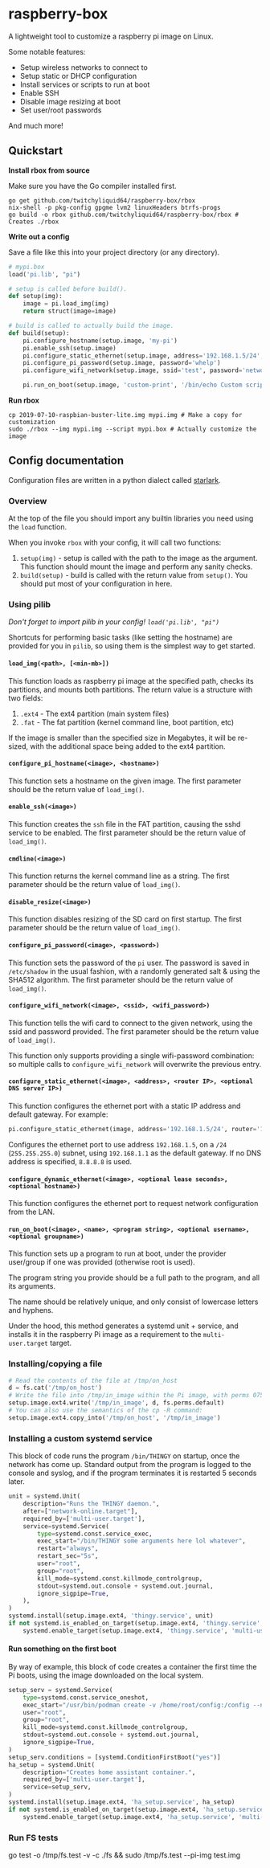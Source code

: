 # raspberry-box

A lightweight tool to customize a raspberry pi image on Linux.

Some notable features:

 * Setup wireless networks to connect to
 * Setup static or DHCP configuration
 * Install services or scripts to run at boot
 * Enable SSH
 * Disable image resizing at boot
 * Set user/root passwords

 And much more!

 ## Quickstart

**Install rbox from source**

Make sure you have the Go compiler installed first.

 ```shell
go get github.com/twitchyliquid64/raspberry-box/rbox
nix-shell -p pkg-config gpgme lvm2 linuxHeaders btrfs-progs
go build -o rbox github.com/twitchyliquid64/raspberry-box/rbox # Creates ./rbox
 ```

**Write out a config**

Save a file like this into your project directory (or any directory).

```python
# mypi.box
load('pi.lib', "pi")

# setup is called before build().
def setup(img):
    image = pi.load_img(img)
    return struct(image=image)

# build is called to actually build the image.
def build(setup):
    pi.configure_hostname(setup.image, 'my-pi')
    pi.enable_ssh(setup.image)
    pi.configure_static_ethernet(setup.image, address='192.168.1.5/24', router='192.168.1.1')
    pi.configure_pi_password(setup.image, password='whelp')
    pi.configure_wifi_network(setup.image, ssid='test', password='network')

    pi.run_on_boot(setup.image, 'custom-print', '/bin/echo Custom script started yo!!!!!!!!!!!')
```

**Run rbox**

```shell
cp 2019-07-10-raspbian-buster-lite.img mypi.img # Make a copy for customization
sudo ./rbox --img mypi.img --script mypi.box # Actually customize the image
```

## Config documentation

Configuration files are written in a python dialect called [starlark](https://github.com/bazelbuild/starlark).

### Overview

At the top of the file you should import any builtin libraries you need using the `load` function.

When you invoke `rbox` with your config, it will call two functions:

1. `setup(img)` - setup is called with the path to the image as the argument. This function should mount the image
   and perform any sanity checks.
2. `build(setup)` - build is called with the return value from `setup()`. You should put most of your configuration in here.

### Using pilib

*Don't forget to import pilib in your config! `load('pi.lib', "pi")`*

Shortcuts for performing basic tasks (like setting the hostname) are provided for you in `pilib`, so using them is the
simplest way to get started.

#### `load_img(<path>, [<min-mb>])`

This function loads as raspberry pi image at the specified path, checks its partitions, and mounts both partitions.
The return value is a structure with two fields:

1. `.ext4` - The ext4 partition (main system files)
2. `.fat` - The fat partition (kernel command line, boot partition, etc)

If the image is smaller than the specified size in Megabytes, it will be re-sized, with the additional space being
added to the ext4 partition.

#### `configure_pi_hostname(<image>, <hostname>)`

This function sets a hostname on the given image. The first parameter should be the return value of `load_img()`.

#### `enable_ssh(<image>)`

This function creates the `ssh` file in the FAT partition, causing the sshd service to be enabled.
The first parameter should be the return value of `load_img()`.

#### `cmdline(<image>)`

This function returns the kernel command line as a string.
The first parameter should be the return value of `load_img()`.

#### `disable_resize(<image>)`

This function disables resizing of the SD card on first startup.
The first parameter should be the return value of `load_img()`.

#### `configure_pi_password(<image>, <password>)`

This function sets the password of the `pi` user. The password is saved in `/etc/shadow` in the usual fashion, with a randomly generated salt & using the SHA512 algorithm. The first parameter should be the return value of `load_img()`.

#### `configure_wifi_network(<image>, <ssid>, <wifi_password>)`

This function tells the wifi card to connect to the given network, using the ssid and password provided.
The first parameter should be the return value of `load_img()`.

This function only supports providing a single wifi-password combination: so multiple calls to `configure_wifi_network`
will overwrite the previous entry.

#### `configure_static_ethernet(<image>, <address>, <router IP>, <optional DNS server IP>)`

This function configures the ethernet port with a static IP address and default gateway. For example:

```python
pi.configure_static_ethernet(image, address='192.168.1.5/24', router='192.168.1.1')
```

Configures the ethernet port to use address `192.168.1.5`, on a `/24` (`255.255.255.0`) subnet, using `192.168.1.1` as the default
gateway.
If no DNS address is specified, `8.8.8.8` is used.

#### `configure_dynamic_ethernet(<image>, <optional lease seconds>, <optional hostname>)`

This function configures the ethernet port to request network configuration from the LAN.

#### `run_on_boot(<image>, <name>, <program string>, <optional username>, <optional groupname>)`

This function sets up a program to run at boot, under the provider user/group if one was provided (otherwise
  root is used).

The program string you provide should be a full path to the program, and all its arguments.

The name should be relatively unique, and only consist of lowercase letters and hyphens.

Under the hood, this method generates a systemd unit + service, and installs it in the raspberry Pi image as a requirement
to the `multi-user.target` target.

### Installing/copying a file

```python
# Read the contents of the file at /tmp/on_host
d = fs.cat('/tmp/on_host')
# Write the file into /tmp/in_image within the Pi image, with perms 0755.
setup.image.ext4.write('/tmp/in_image', d, fs.perms.default)
# You can also use the semantics of the cp -R command:
setup.image.ext4.copy_into('/tmp/on_host', '/tmp/in_image')
```


### Installing a custom systemd service

This block of code runs the program `/bin/THINGY` on startup, once the network
has come up. Standard output from the program is logged to the console and
syslog, and if the program terminates it is restarted 5 seconds later.

```python
unit = systemd.Unit(
    description="Runs the THINGY daemon.",
    after=["network-online.target"],
    required_by=['multi-user.target'],
    service=systemd.Service(
        type=systemd.const.service_exec,
        exec_start="/bin/THINGY some arguments here lol whatever",
        restart="always",
        restart_sec="5s",
        user="root",
        group="root",
        kill_mode=systemd.const.killmode_controlgroup,
        stdout=systemd.out.console + systemd.out.journal,
        ignore_sigpipe=True,
    ),
)
systemd.install(setup.image.ext4, 'thingy.service', unit)
if not systemd.is_enabled_on_target(setup.image.ext4, 'thingy.service', 'multi-user.target'):
    systemd.enable_target(setup.image.ext4, 'thingy.service', 'multi-user.target')
```

#### Run something on the first boot

By way of example, this block of code creates a container the first time the Pi boots, using
the image downloaded on the local system.

```python
setup_serv = systemd.Service(
    type=systemd.const.service_oneshot,
    exec_start="/usr/bin/podman create -v /home/root/config:/config --name=ha-instance --net=host --pull=never homeassistant/home-assistant",
    user="root",
    group="root",
    kill_mode=systemd.const.killmode_controlgroup,
    stdout=systemd.out.console + systemd.out.journal,
    ignore_sigpipe=True,
)
setup_serv.conditions = [systemd.ConditionFirstBoot("yes")]
ha_setup = systemd.Unit(
    description="Creates home assistant container.",
    required_by=['multi-user.target'],
    service=setup_serv,
)
systemd.install(setup.image.ext4, 'ha_setup.service', ha_setup)
if not systemd.is_enabled_on_target(setup.image.ext4, 'ha_setup.service', 'multi-user.target'):
    systemd.enable_target(setup.image.ext4, 'ha_setup.service', 'multi-user.target')
```

### Run FS tests

go test -o /tmp/fs.test -v -c ./fs && sudo /tmp/fs.test --pi-img test.img

